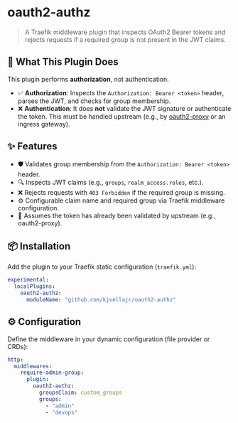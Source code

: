 # oauth2-authz

> A Traefik middleware plugin that inspects OAuth2 Bearer tokens and rejects requests if a required group is not present in the JWT claims.

## 🚨 What This Plugin Does

This plugin performs **authorization**, not authentication.

- ✅ **Authorization**: Inspects the `Authorization: Bearer <token>` header, parses the JWT, and checks for group membership.
- ❌ **Authentication**: It does **not** validate the JWT signature or authenticate the token. This must be handled upstream (e.g., by [oauth2-proxy](https://oauth2-proxy.github.io/oauth2-proxy/) or an ingress gateway).

## ✨ Features

- 🛡️ Validates group membership from the `Authorization: Bearer <token>` header.
- 🔍 Inspects JWT claims (e.g., `groups`, `realm_access.roles`, etc.).
- ❌ Rejects requests with `403 Forbidden` if the required group is missing.
- ⚙️ Configurable claim name and required group via Traefik middleware configuration.
- 🔐 Assumes the token has already been validated by upstream (e.g., oauth2-proxy).

## 📦 Installation

Add the plugin to your Traefik static configuration (`traefik.yml`):

```yaml
experimental:
  localPlugins:
    oauth2-authz:
      moduleName: "github.com/kjvellajr/oauth2-authz"
```

## ⚙️ Configuration

Define the middleware in your dynamic configuration (file provider or CRDs):

```yaml
http:
  middlewares:
    require-admin-group:
      plugin:
        oauth2-authz:
          groupsClaim: custom_groups
          groups:
            - "admin"
            - "devops"
```
